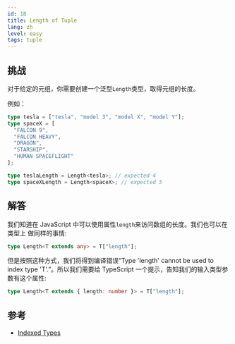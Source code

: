 ```yaml
---
id: 18
title: Length of Tuple
lang: zh
level: easy
tags: tuple
---
```


## 挑战

对于给定的元组，你需要创建一个泛型`Length`类型，取得元组的长度。

例如：

```ts
type tesla = ["tesla", "model 3", "model X", "model Y"];
type spaceX = [
  "FALCON 9",
  "FALCON HEAVY",
  "DRAGON",
  "STARSHIP",
  "HUMAN SPACEFLIGHT"
];

type teslaLength = Length<tesla>; // expected 4
type spaceXLength = Length<spaceX>; // expected 5
```

## 解答

我们知道在 JavaScript 中可以使用属性`length`来访问数组的长度。我们也可以在类型上
做同样的事情:

```ts
type Length<T extends any> = T["length"];
```

但是按照这种方式，我们将得到编译错误“Type 'length' cannot be used to index type
'T'.”。所以我们需要给 TypeScript 一个提示，告知我们的输入类型参数有这个属性:

```ts
type Length<T extends { length: number }> = T["length"];
```

## 参考

- [Indexed Types](https://www.typescriptlang.org/docs/handbook/2/indexed-access-types.html)
